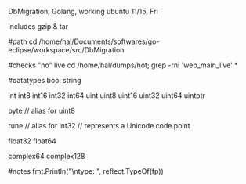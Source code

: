 DbMigration, Golang, working ubuntu
11/15, Fri

includes gzip & tar

#path
cd /home/hal/Documents/softwares/go-eclipse/workspace/src/DbMigration

#checks "no" live
cd /home/hal/dumps/hot; grep -rni 'web_main_live' * 


#datatypes
bool
string

int  int8  int16  int32  int64
uint uint8 uint16 uint32 uint64 uintptr

byte // alias for uint8

rune // alias for int32
     // represents a Unicode code point

float32 float64

complex64 complex128

#notes
fmt.Println("\ntype: ", reflect.TypeOf(fp))	